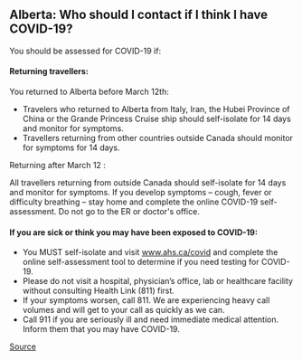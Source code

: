 ## Alberta: Who should I contact if I think I have COVID-19?

You should be assessed for COVID-19 if:

#### Returning travellers:

You returned to Alberta before March 12th:

- Travelers who returned to Alberta from Italy, Iran, the Hubei Province of China or the Grande Princess Cruise ship should self-isolate for 14 days and monitor for symptoms.
- Travellers returning from other countries outside Canada should monitor for symptoms for 14 days.

Returning after March 12 :

All travellers returning from outside Canada should self-isolate for 14 days and monitor for symptoms.
If you develop symptoms – cough, fever or difficulty breathing – stay home and complete the online COVID-19 self-assessment. Do not go to the ER or doctor's office.

#### If you are sick or think you may have been exposed to COVID-19:

- You MUST self-isolate and visit www.ahs.ca/covid and complete the online self-assessment tool to determine if you need testing for COVID-19.
- Please do not visit a hospital, physician’s office, lab or healthcare facility without consulting Health Link (811) first.
- If your symptoms worsen, call 811. We are experiencing heavy call volumes and will get to your call as quickly as we can.
- Call 911 if you are seriously ill and need immediate medical attention. Inform them that you may have COVID-19.

[Source](https://www.albertahealthservices.ca/assets/info/ppih/if-ppih-ncov-2019-public-faq.pdf)
